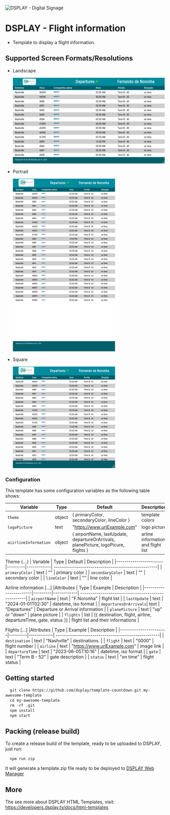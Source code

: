 ![DSPLAY - Digital Signage](https://developers.dsplay.tv/assets/images/dsplay-logo.png)

# DSPLAY - Flight information
- Template to display a flight information.

## Supported Screen Formats/Resolutions

- Landscape

  ![Landscape](docs/screenshots/landscape.png)
- Portrait

  ![Portrait](docs/screenshots/portrait.png)
- Square

  ![Square](docs/screenshots/square.png)

### Configuration

This template has some configuration variables as the following table shows:

| Variable              | Type    | Default    | Description                                        |
|-----------------------|---------|------------| ---------------------------------------------------|
| `theme`            | object   | { primaryColor, secondaryColor, lineColor }       | template colors                                  |
| `logoPicture` | text   | "https://www.urlExample.com" | logo picture |
| `aiirlineInformation`          | object   | { airportName, lastUpdate, departureOrArrivals, planePicture, logoPicure, flights }    | arline information and flight list    |

Theme {...}
| Variable              | Type    | Default    | Description                                        |
|-----------------------|---------|------------| ---------------------------------------------------|
| `primaryColor`        | text   | ""    | primary color    |
| `secondaryColor`        | text   | ""    | secondary color    |
| `lineColor`        | text   | ""    | line color    |


Airline information [...]
|Attributes             | Type    | Example    | Description                                        |
|-----------------------|---------|------------| ---------------------------------------------------|
| `airportName`         | text   | "F.Noronha"    | flight list    |
| `lastUpdate`          | text   | "2024-01-01T02:30"    | datetime, iso format    |
| `departuresOrArrivals`| text   | "Departures"    | Departure or Arrival information    |
| `planePicture`        | text   | "up" or "down"    | plane picture    |
| `flights`  | list   | [{ destination, flight, airline, departureTime, gate, status }]    | flight list and their informations    |



Flights [...]
|Attributes             | Type    | Example    | Description                                        |
|-----------------------|---------|------------| ---------------------------------------------------|
| `destination`          | text   | "Nashville"    | destinations.                                |
| `flight`          | text   | "0000"    | flight number    |
| `airline`          | text   | "https://www.urlExample.com"    | image link    |
| `departureTime`          | text   | "2023-06-05T10:16"    | datetime, iso format    |
| `gate`          | text   | "Term B - 52"    | gate description    |
| `status`          | text   | "on time"    | flight status    |


## Getting started
```
  git clone https://github.com/dsplay/template-countdown.git my-awesome-template
  cd my-awesome-template
  rm -rf .git
  npm install
  npm start
```

## Packing (release build)
  To create a release build of the template, ready to be uploaded to DSPLAY, just run:
  ```
    npm run zip
  ```
  It will generate a template.zip file ready to be deployed to [DSPLAY Web Manager](https://manager.dsplay.tv/template/create)

## More

The see more about DSPLAY HTML Templates, visit: https://developers.dsplay.tv/docs/html-templates
